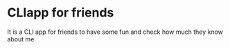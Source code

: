 # CLIapp for friends
It is a CLI app for friends to have some fun and check how much they know about me.
